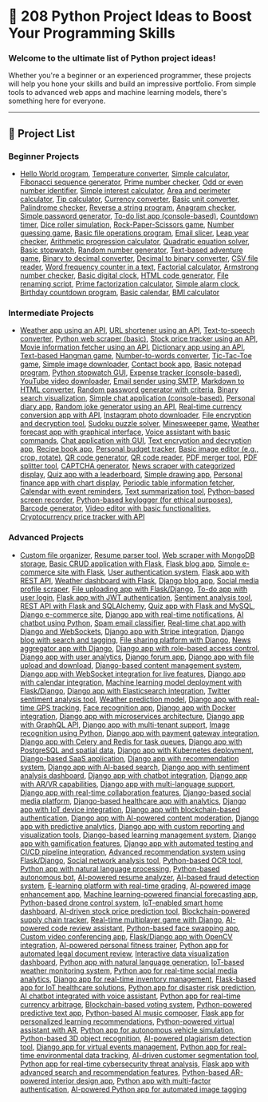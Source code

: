 # 🚀 208 Python Project Ideas to Boost Your Programming Skills

### Welcome to the ultimate list of Python project ideas!  
Whether you're a beginner or an experienced programmer, these projects will help you hone your skills and build an impressive portfolio. From simple tools to advanced web apps and machine learning models, there's something here for everyone.

---

## 📜 Project List

### **Beginner Projects**  
<ul>
    <li>
        <a href="">Hello World program</a>, 
        <a href="">Temperature converter</a>, 
        <a href="">Simple calculator</a>, 
        <a href="">Fibonacci sequence generator</a>, 
        <a href="">Prime number checker</a>, 
        <a href="">Odd or even number identifier</a>, 
        <a href="">Simple interest calculator</a>, 
        <a href="">Area and perimeter calculator</a>, 
        <a href="">Tip calculator</a>, 
        <a href="">Currency converter</a>, 
        <a href="">Basic unit converter</a>, 
        <a href="">Palindrome checker</a>, 
        <a href="">Reverse a string program</a>, 
        <a href="">Anagram checker</a>, 
        <a href="">Simple password generator</a>, 
        <a href="">To-do list app (console-based)</a>, 
        <a href="">Countdown timer</a>, 
        <a href="">Dice roller simulation</a>, 
        <a href="">Rock-Paper-Scissors game</a>, 
        <a href="">Number guessing game</a>, 
        <a href="">Basic file operations program</a>, 
        <a href="">Email slicer</a>, 
        <a href="">Leap year checker</a>, 
        <a href="">Arithmetic progression calculator</a>, 
        <a href="">Quadratic equation solver</a>, 
        <a href="">Basic stopwatch</a>, 
        <a href="">Random number generator</a>, 
        <a href="">Text-based adventure game</a>, 
        <a href="">Binary to decimal converter</a>, 
        <a href="">Decimal to binary converter</a>, 
        <a href="">CSV file reader</a>, 
        <a href="">Word frequency counter in a text</a>, 
        <a href="">Factorial calculator</a>, 
        <a href="">Armstrong number checker</a>, 
        <a href="">Basic digital clock</a>, 
        <a href="">HTML code generator</a>, 
        <a href="">File renaming script</a>, 
        <a href="">Prime factorization calculator</a>, 
        <a href="">Simple alarm clock</a>, 
        <a href="">Birthday countdown program</a>, 
        <a href="">Basic calendar</a>, 
        <a href="">BMI calculator</a>
    </li>
</ul>

### **Intermediate Projects**  
<ul>
    <li>
        <a href="">Weather app using an API</a>, 
        <a href="">URL shortener using an API</a>, 
        <a href="">Text-to-speech converter</a>, 
        <a href="">Python web scraper (basic)</a>, 
        <a href="">Stock price tracker using an API</a>, 
        <a href="">Movie information fetcher using an API</a>, 
        <a href="">Dictionary app using an API</a>, 
        <a href="">Text-based Hangman game</a>, 
        <a href="">Number-to-words converter</a>, 
        <a href="">Tic-Tac-Toe game</a>, 
        <a href="">Simple image downloader</a>, 
        <a href="">Contact book app</a>, 
        <a href="">Basic notepad program</a>, 
        <a href="">Python stopwatch GUI</a>, 
        <a href="">Expense tracker (console-based)</a>, 
        <a href="">YouTube video downloader</a>, 
        <a href="">Email sender using SMTP</a>, 
        <a href="">Markdown to HTML converter</a>, 
        <a href="">Random password generator with criteria</a>, 
        <a href="">Binary search visualization</a>, 
        <a href="">Simple chat application (console-based)</a>, 
        <a href="">Personal diary app</a>, 
        <a href="">Random joke generator using an API</a>, 
        <a href="">Real-time currency conversion app with API</a>, 
        <a href="">Instagram photo downloader</a>, 
        <a href="">File encryption and decryption tool</a>, 
        <a href="">Sudoku puzzle solver</a>, 
        <a href="">Minesweeper game</a>, 
        <a href="">Weather forecast app with graphical interface</a>, 
        <a href="">Voice assistant with basic commands</a>, 
        <a href="">Chat application with GUI</a>, 
        <a href="">Text encryption and decryption app</a>, 
        <a href="">Recipe book app</a>, 
        <a href="">Personal budget tracker</a>, 
        <a href="">Basic image editor (e.g., crop, rotate)</a>, 
        <a href="">QR code generator</a>, 
        <a href="">QR code reader</a>, 
        <a href="">PDF merger tool</a>, 
        <a href="">PDF splitter tool</a>, 
        <a href="">CAPTCHA generator</a>, 
        <a href="">News scraper with categorized display</a>, 
        <a href="">Quiz app with a leaderboard</a>, 
        <a href="">Simple drawing app</a>, 
        <a href="">Personal finance app with chart display</a>, 
        <a href="">Periodic table information fetcher</a>, 
        <a href="">Calendar with event reminders</a>, 
        <a href="">Text summarization tool</a>, 
        <a href="">Python-based screen recorder</a>, 
        <a href="">Python-based keylogger (for ethical purposes)</a>, 
        <a href="">Barcode generator</a>, 
        <a href="">Video editor with basic functionalities</a>, 
        <a href="">Cryptocurrency price tracker with API</a>
    </li>
</ul>

### **Advanced Projects**  
<ul>
    <li>
        <a href="">Custom file organizer</a>, 
        <a href="">Resume parser tool</a>, 
        <a href="">Web scraper with MongoDB storage</a>, 
        <a href="">Basic CRUD application with Flask</a>, 
        <a href="">Flask blog app</a>, 
        <a href="">Simple e-commerce site with Flask</a>, 
        <a href="">User authentication system</a>, 
        <a href="">Flask app with REST API</a>, 
        <a href="">Weather dashboard with Flask</a>, 
        <a href="">Django blog app</a>, 
        <a href="">Social media profile scraper</a>, 
        <a href="">File uploading app with Flask/Django</a>, 
        <a href="">To-do app with user login</a>, 
        <a href="">Flask app with JWT authentication</a>, 
        <a href="">Sentiment analysis tool</a>, 
        <a href="">REST API with Flask and SQLAlchemy</a>, 
        <a href="">Quiz app with Flask and MySQL</a>, 
        <a href="">Django e-commerce site</a>, 
        <a href="">Django app with real-time notifications</a>, 
        <a href="">AI chatbot using Python</a>, 
        <a href="">Spam email classifier</a>, 
        <a href="">Real-time chat app with Django and WebSockets</a>, 
        <a href="">Django app with Stripe integration</a>, 
        <a href="">Django blog with search and tagging</a>, 
        <a href="">File sharing platform with Django</a>, 
        <a href="">News aggregator app with Django</a>, 
        <a href="">Django app with role-based access control</a>, 
        <a href="">Django app with user analytics</a>, 
        <a href="">Django forum app</a>, 
        <a href="">Django app with file upload and download</a>, 
        <a href="">Django-based content management system</a>, 
        <a href="">Django app with WebSocket integration for live features</a>, 
        <a href="">Django app with calendar integration</a>, 
        <a href="">Machine learning model deployment with Flask/Django</a>, 
        <a href="">Django app with Elasticsearch integration</a>, 
        <a href="">Twitter sentiment analysis tool</a>, 
        <a href="">Weather prediction model</a>, 
        <a href="">Django app with real-time GPS tracking</a>, 
        <a href="">Face recognition app</a>, 
        <a href="">Django app with Docker integration</a>, 
        <a href="">Django app with microservices architecture</a>, 
        <a href="">Django app with GraphQL API</a>, 
        <a href="">Django app with multi-tenant support</a>, 
        <a href="">Image recognition using Python</a>, 
        <a href="">Django app with payment gateway integration</a>, 
        <a href="">Django app with Celery and Redis for task queues</a>, 
        <a href="">Django app with PostgreSQL and spatial data</a>, 
        <a href="">Django app with Kubernetes deployment</a>, 
        <a href="">Django-based SaaS application</a>, 
        <a href="">Django app with recommendation system</a>, 
        <a href="">Django app with AI-based search</a>, 
        <a href="">Django app with sentiment analysis dashboard</a>, 
        <a href="">Django app with chatbot integration</a>, 
        <a href="">Django app with AR/VR capabilities</a>, 
        <a href="">Django app with multi-language support</a>, 
        <a href="">Django app with real-time collaboration features</a>, 
        <a href="">Django-based social media platform</a>, 
        <a href="">Django-based healthcare app with analytics</a>, 
        <a href="">Django app with IoT device integration</a>, 
        <a href="">Django app with blockchain-based authentication</a>, 
        <a href="">Django app with AI-powered content moderation</a>, 
        <a href="">Django app with predictive analytics</a>, 
        <a href="">Django app with custom reporting and visualization tools</a>, 
        <a href="">Django-based learning management system</a>, 
        <a href="">Django app with gamification features</a>, 
        <a href="">Django app with automated testing and CI/CD pipeline integration</a>, 
        <a href="">Advanced recommendation system using Flask/Django</a>, 
        <a href="">Social network analysis tool</a>, 
        <a href="">Python-based OCR tool</a>, 
        <a href="">Python app with natural language processing</a>, 
        <a href="">Python-based autonomous bot</a>, 
        <a href="">AI-powered resume analyzer</a>, 
        <a href="">AI-based fraud detection system</a>, 
        <a href="">E-learning platform with real-time grading</a>, 
        <a href="">AI-powered image enhancement app</a>, 
        <a href="">Machine learning-powered financial forecasting app</a>, 
        <a href="">Python-based drone control system</a>, 
        <a href="">IoT-enabled smart home dashboard</a>, 
        <a href="">AI-driven stock price prediction tool</a>, 
        <a href="">Blockchain-powered supply chain tracker</a>, 
        <a href="">Real-time multiplayer game with Django</a>, 
        <a href="">AI-powered code review assistant</a>, 
        <a href="">Python-based face swapping app</a>, 
        <a href="">Custom video conferencing app</a>, 
        <a href="">Flask/Django app with OpenCV integration</a>, 
        <a href="">AI-powered personal fitness trainer</a>, 
        <a href="">Python app for automated legal document review</a>, 
        <a href="">Interactive data visualization dashboard</a>, 
        <a href="">Python app with natural language generation</a>, 
        <a href="">IoT-based weather monitoring system</a>, 
        <a href="">Python app for real-time social media analytics</a>, 
        <a href="">Django app for real-time inventory management</a>, 
        <a href="">Flask-based app for IoT healthcare solutions</a>, 
        <a href="">Python app for disaster risk prediction</a>, 
        <a href="">AI chatbot integrated with voice assistant</a>, 
        <a href="">Python app for real-time currency arbitrage</a>, 
        <a href="">Blockchain-based voting system</a>, 
        <a href="">Python-powered predictive text app</a>, 
        <a href="">Python-based AI music composer</a>, 
        <a href="">Flask app for personalized learning recommendations</a>, 
        <a href="">Python-powered virtual assistant with AR</a>, 
        <a href="">Python app for autonomous vehicle simulation</a>, 
        <a href="">Python-based 3D object recognition</a>, 
        <a href="">AI-powered plagiarism detection tool</a>, 
        <a href="">Django app for virtual events management</a>, 
        <a href="">Python app for real-time environmental data tracking</a>, 
        <a href="">AI-driven customer segmentation tool</a>, 
        <a href="">Python app for real-time cybersecurity threat analysis</a>, 
        <a href="">Flask app with advanced search and recommendation features</a>, 
        <a href="">Python-based AR-powered interior design app</a>, 
        <a href="">Python app with multi-factor authentication</a>, 
        <a href="">AI-powered Python app for automated image tagging</a>
    </li>
</ul>

